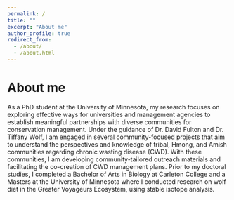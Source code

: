 ```yaml
---
permalink: /
title: ""
excerpt: "About me"
author_profile: true
redirect_from: 
  - /about/
  - /about.html
---
```


About me
======


As a PhD student at the University of Minnesota, my research focuses on exploring effective ways for universities and management agencies to establish meaningful partnerships with diverse communities for conservation management. Under the guidance of Dr. David Fulton and Dr. Tiffany Wolf, I am engaged in several community-focused projects that aim to understand the perspectives and knowledge of tribal, Hmong, and Amish communities regarding chronic wasting disease (CWD). With these communities, I am developing community-tailored outreach materials and facilitating the co-creation of CWD management plans. Prior to my doctoral studies, I completed a Bachelor of Arts in Biology at Carleton College and a Masters at the University of Minnesota where I conducted research on wolf diet in the Greater Voyageurs Ecosystem, using stable isotope analysis.


